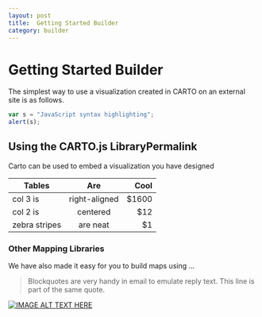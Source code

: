 ```yaml
---
layout: post
title:  Getting Started Builder
category: builder
---
```


# Getting Started Builder

The simplest way to use a visualization created in CARTO on an external site is as follows.

```javascript
var s = "JavaScript syntax highlighting";
alert(s);
```

## Using the CARTO.js LibraryPermalink

Carto can be used to embed a visualization you have designed


| Tables        | Are           | Cool  |
| ------------- |:-------------:| -----:|
| col 3 is      | right-aligned | $1600 |
| col 2 is      | centered      |   $12 |
| zebra stripes | are neat      |    $1 |

### Other Mapping Libraries

We have also made it easy for you to build maps using ...

> Blockquotes are very handy in email to emulate reply text.
> This line is part of the same quote.

[![IMAGE ALT TEXT HERE](http://img.youtube.com/vi/P6cabBvm5xQ/0.jpg)](http://www.youtube.com/watch?v=P6cabBvm5xQ)
